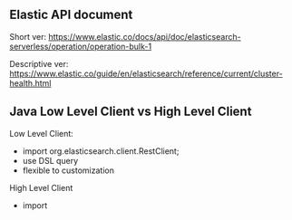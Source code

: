## Elastic API document

Short ver:
https://www.elastic.co/docs/api/doc/elasticsearch-serverless/operation/operation-bulk-1

Descriptive ver:
https://www.elastic.co/guide/en/elasticsearch/reference/current/cluster-health.html


## Java Low Level Client vs High Level Client

Low Level Client: 
- import org.elasticsearch.client.RestClient;
- use DSL query
- flexible to customization

High Level Client
- import 


